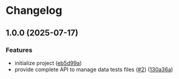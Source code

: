 # Changelog

## 1.0.0 (2025-07-17)


### Features

* initialize project ([eb5d99a](https://github.com/cheminfo/data-test-api/commit/eb5d99ae9b229d40409247aac933d278262902a6))
* provide complete API to manage data tests files ([#2](https://github.com/cheminfo/data-test-api/issues/2)) ([130a36a](https://github.com/cheminfo/data-test-api/commit/130a36af3826b9591840d20773ef9d177cc89867))
